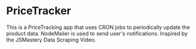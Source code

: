 # PriceTracker
This is a PriceTracking app that uses CRON jobs to periodically update the product data. NodeMailer is used to send user's notifications. Inspired by the JSMastery Data Scraping Video.
